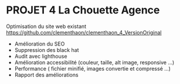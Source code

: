 # PROJET 4 La Chouette Agence

Optimisation du site web existant https://github.com/clementhaon/clementhaon_4_VersionOriginal

- Amélioration du SEO
- Suppression des black hat
- Audit avec lighthouse
- Amélioration accessibilité (couleur, taille, alt image, responsive ...)
- Performance ( fichier minifié, images convertie et compressé ...)
- Rapport des améliorations
